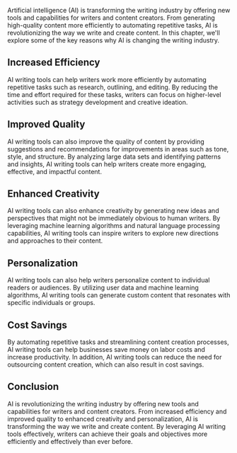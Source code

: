 
Artificial intelligence (AI) is transforming the writing industry by offering new tools and capabilities for writers and content creators. From generating high-quality content more efficiently to automating repetitive tasks, AI is revolutionizing the way we write and create content. In this chapter, we'll explore some of the key reasons why AI is changing the writing industry.

Increased Efficiency
--------------------

AI writing tools can help writers work more efficiently by automating repetitive tasks such as research, outlining, and editing. By reducing the time and effort required for these tasks, writers can focus on higher-level activities such as strategy development and creative ideation.

Improved Quality
----------------

AI writing tools can also improve the quality of content by providing suggestions and recommendations for improvements in areas such as tone, style, and structure. By analyzing large data sets and identifying patterns and insights, AI writing tools can help writers create more engaging, effective, and impactful content.

Enhanced Creativity
-------------------

AI writing tools can also enhance creativity by generating new ideas and perspectives that might not be immediately obvious to human writers. By leveraging machine learning algorithms and natural language processing capabilities, AI writing tools can inspire writers to explore new directions and approaches to their content.

Personalization
---------------

AI writing tools can also help writers personalize content to individual readers or audiences. By utilizing user data and machine learning algorithms, AI writing tools can generate custom content that resonates with specific individuals or groups.

Cost Savings
------------

By automating repetitive tasks and streamlining content creation processes, AI writing tools can help businesses save money on labor costs and increase productivity. In addition, AI writing tools can reduce the need for outsourcing content creation, which can also result in cost savings.

Conclusion
----------

AI is revolutionizing the writing industry by offering new tools and capabilities for writers and content creators. From increased efficiency and improved quality to enhanced creativity and personalization, AI is transforming the way we write and create content. By leveraging AI writing tools effectively, writers can achieve their goals and objectives more efficiently and effectively than ever before.
